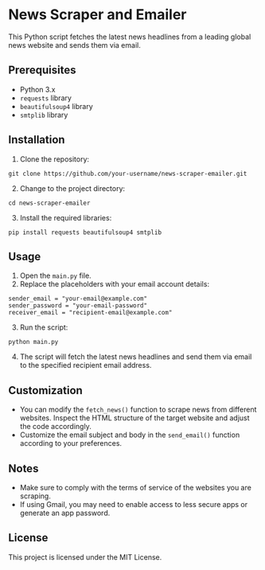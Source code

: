 <h1>News Scraper and Emailer</h1>

<p>This Python script fetches the latest news headlines from a leading global news website and sends them via email.</p>

<h2>Prerequisites</h2>

<ul>
  <li>Python 3.x</li>
  <li><code>requests</code> library</li>
  <li><code>beautifulsoup4</code> library</li>
  <li><code>smtplib</code> library</li>
</ul>

<h2>Installation</h2>

<ol>
  <li>Clone the repository:</li>
</ol>

<pre><code>git clone https://github.com/your-username/news-scraper-emailer.git</code></pre>

<ol start="2">
  <li>Change to the project directory:</li>
</ol>

<pre><code>cd news-scraper-emailer</code></pre>

<ol start="3">
  <li>Install the required libraries:</li>
</ol>

<pre><code>pip install requests beautifulsoup4 smtplib</code></pre>

<h2>Usage</h2>

<ol>
  <li>Open the <code>main.py</code> file.</li>
  <li>Replace the placeholders with your email account details:</li>
</ol>

<pre><code>sender_email = "your-email@example.com"
sender_password = "your-email-password"
receiver_email = "recipient-email@example.com"</code></pre>

<ol start="3">
  <li>Run the script:</li>
</ol>

<pre><code>python main.py</code></pre>

<ol start="4">
  <li>The script will fetch the latest news headlines and send them via email to the specified recipient email address.</li>
</ol>

<h2>Customization</h2>

<ul>
  <li>You can modify the <code>fetch_news()</code> function to scrape news from different websites. Inspect the HTML structure of the target website and adjust the code accordingly.</li>
  <li>Customize the email subject and body in the <code>send_email()</code> function according to your preferences.</li>
</ul>

<h2>Notes</h2>

<ul>
  <li>Make sure to comply with the terms of service of the websites you are scraping.</li>
  <li>If using Gmail, you may need to enable access to less secure apps or generate an app password.</li>
</ul>

<h2>License</h2>

<p>This project is licensed under the MIT License.</p>
